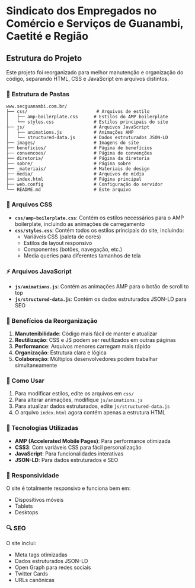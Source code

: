 # Sindicato dos Empregados no Comércio e Serviços de Guanambi, Caetité e Região

## Estrutura do Projeto

Este projeto foi reorganizado para melhor manutenção e organização do código, separando HTML, CSS e JavaScript em arquivos distintos.

### 📁 Estrutura de Pastas

```
www.secguanambi.com.br/
├── css/                          # Arquivos de estilo
│   ├── amp-boilerplate.css      # Estilos do AMP boilerplate
│   └── styles.css               # Estilos principais do site
├── js/                          # Arquivos JavaScript
│   ├── animations.js            # Animações AMP
│   └── structured-data.js       # Dados estruturados JSON-LD
├── images/                      # Imagens do site
├── beneficios/                  # Página de benefícios
├── convencoes/                  # Página de convenções
├── diretoria/                   # Página da diretoria
├── sobre/                       # Página sobre
├── _materiais/                  # Materiais de design
├── media/                       # Arquivos de mídia
├── index.html                   # Página principal
├── web.config                   # Configuração do servidor
└── README.md                    # Este arquivo
```

### 🎨 Arquivos CSS

- **`css/amp-boilerplate.css`**: Contém os estilos necessários para o AMP boilerplate, incluindo as animações de carregamento
- **`css/styles.css`**: Contém todos os estilos principais do site, incluindo:
  - Variáveis CSS (paleta de cores)
  - Estilos de layout responsivo
  - Componentes (botões, navegação, etc.)
  - Media queries para diferentes tamanhos de tela

### ⚡ Arquivos JavaScript

- **`js/animations.js`**: Contém as animações AMP para o botão de scroll to top
- **`js/structured-data.js`**: Contém os dados estruturados JSON-LD para SEO

### 🔧 Benefícios da Reorganização

1. **Manutenibilidade**: Código mais fácil de manter e atualizar
2. **Reutilização**: CSS e JS podem ser reutilizados em outras páginas
3. **Performance**: Arquivos menores carregam mais rápido
4. **Organização**: Estrutura clara e lógica
5. **Colaboração**: Múltiplos desenvolvedores podem trabalhar simultaneamente

### 📝 Como Usar

1. Para modificar estilos, edite os arquivos em `css/`
2. Para alterar animações, modifique `js/animations.js`
3. Para atualizar dados estruturados, edite `js/structured-data.js`
4. O arquivo `index.html` agora contém apenas a estrutura HTML

### 🚀 Tecnologias Utilizadas

- **AMP (Accelerated Mobile Pages)**: Para performance otimizada
- **CSS3**: Com variáveis CSS para fácil personalização
- **JavaScript**: Para funcionalidades interativas
- **JSON-LD**: Para dados estruturados e SEO

### 📱 Responsividade

O site é totalmente responsivo e funciona bem em:

- Dispositivos móveis
- Tablets
- Desktops

### 🔍 SEO

O site inclui:

- Meta tags otimizadas
- Dados estruturados JSON-LD
- Open Graph para redes sociais
- Twitter Cards
- URLs canônicas
